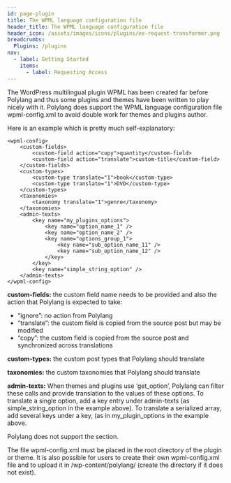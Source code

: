 ```yaml
---
id: page-plugin
title: The WPML language configuration file
header_title: The WPML language configuration file
header_icon: /assets/images/icons/plugins/ee-request-transformer.png
breadcrumbs:
  Plugins: /plugins
nav:
  - label: Getting Started
    items:
      - label: Requesting Access
---
```

The WordPress multilingual plugin WPML has been created far before Polylang and thus some plugins and themes have been written to play nicely with it. Polylang does support the WPML language configuration file wpml-config.xml to avoid double work for themes and plugins author.

Here is an example which is pretty much self-explanatory:


```
<wpml-config>
    <custom-fields>
        <custom-field action="copy">quantity</custom-field>
        <custom-field action="translate">custom-title</custom-field>
    </custom-fields>
    <custom-types>
        <custom-type translate="1">book</custom-type>
        <custom-type translate="1">DVD</custom-type>
    </custom-types>
    <taxonomies>
        <taxonomy translate="1">genre</taxonomy>
    </taxonomies>
    <admin-texts>
        <key name="my_plugins_options">
            <key name="option_name_1" />
            <key name="option_name_2" />
            <key name="options_group_1">
                <key name="sub_option_name_11" />
                <key name="sub_option_name_12" />
            </key>
        </key>
        <key name="simple_string_option" />
    </admin-texts>
</wpml-config>
```

**custom-fields:** the custom field name needs to be provided and also the action that Polylang is expected to take:

* “ignore”: no action from Polylang
* “translate”: the custom field is copied from the source post but may be modified
* “copy”: the custom field is copied from the source post and synchronized across translations

**custom-types:** the custom post types that Polylang should translate

**taxonomies:** the custom taxonomies that Polylang should translate

**admin-texts:** When themes and plugins use ‘get_option’, Polylang can filter these calls and provide translation to the values of these options. To translate a single option, add a key entry under admin-texts (as simple_string_option in the example above). To translate a serialized array, add several keys under a key, (as in my_plugin_options in the example above.

Polylang does not support the <language-switcher-settings> section.

The file wpml-config.xml must be placed in the root directory of the plugin or theme. It is also possible for users to create their own wpml-config.xml file and to upload it in /wp-content/polylang/ (create the directory if it does not exist).
